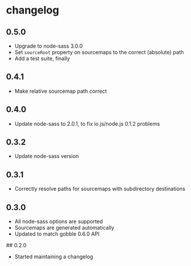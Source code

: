 # changelog

## 0.5.0

* Upgrade to node-sass 3.0.0
* Set `sourceRoot` property on sourcemaps to the correct (absolute) path
* Add a test suite, finally

## 0.4.1

* Make relative sourcemap path correct

## 0.4.0

* Update node-sass to 2.0.1, to fix io.js/node.js 0.1.2 problems

## 0.3.2

* Update node-sass version

## 0.3.1

* Correctly resolve paths for sourcemaps with subdirectory destinations

## 0.3.0

* All node-sass options are supported
* Sourcemaps are generated automatically
* Updated to match gobble 0.6.0 API

## 0.2.0

* Started maintaining a changelog

